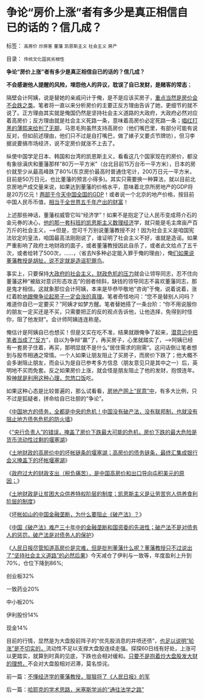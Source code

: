 # 争论“房价上涨”者有多少是真正相信自已的话的？信几成？

标签： `高房价` `炒房客` `董藩` `凯恩斯主义` `社会主义` `房产` 

目录： `传统文化国民劣根性`

**争论“房价上涨”者有多少是真正相信自已的话的？信几成？**

**不会感谢他人提醒的风险，埋怨他人的异议，耽误了自已发财，是赌客的常态**；

隔壁会计阿姨，说是替她的亲戚问计于俺，是不是应该买房子，[重点当然是房价会不会跌之类](../../../2013/9/3/高房价“保值”的信仰只能“镇压”.md)。笔者将一直以来分析房价的主要正反方理由告诉了她，更细节的就不说了。正方理由其实就是俺国仍然是坚持社会主义道路的大政府，大政府必然对应着高房价；反方理由就是社会主义死路一条，意味着高房价必定死路一条；[唱红打黑的薄熙来给判了无期](../../../2012/6/8/“出发点是好的”“为民生做了事”都不是辩护理由；.md)，马恩毛狗虽然支持高房价（他们嘴巴里，有部分可能有说反对，但如前述理由，他们只不过是自打嘴巴，做了婊子又要贞节牌坊），但习李据说要搞市场经济，说不定房价就涨不上去了。

纵使中国学足日本、韩国和台湾的凯恩斯主义，看看这几个国家现在的房价，都没有象徐滇庆和董藩那样“80万一平方米”（台北目前15万台币一平方米），日本的房价就至少从最高峰跌了80%(东京房价最高时普通住宅计，200万日元一平方米，目前是50万日元，也比董藩的预言小得多)。其实只需要换一种算法，就以目前北京房地产成交量来说，如果达到董藩的价格水平，意味着北京所房地产的GDP将是20万亿元！[两部于今天中国全国的GDP](../../../2007/8/28/房地产泡沫载不起中国经济今天对GDP的期望.md)！或者说一个北京的地产价格，按目前中国人民币币值，[相当于全世界五千年产出的财富](../../../2007/9/27/减少房地产泡沫破裂危害的上中下策.md)！

上述那些神话，董藩权威管它叫“经济学”！如果不是抱定了让人民币变成蒋介石的金元券的决心，[他的那一套科班的凯恩斯主义数理经济](../../../2013/2/2/凯恩斯主义推动的“反腐败”“拉动增长”.md)学，就只能是毛主席亩产百万斤的社会主义，——>但是，您可千万别说董藩教授不对！因为社会主义是咱国宪法钦定的皇法，咱国最高法刚刚说了，谁证明了社会主义不好，谁就是造谣。如果严重影响了政府土地财政的面子，或者董藩教授因此自杀了，或者此文给点了五千次，或者给转了500次，……，（省去N多种必定能入罪于俺的理由），俺[们如果说董藩教授是胡扯，说不定就是造谣犯罪鸟](../../../2013/9/25/如果错乱不是打谣的本意，怎么收住竭斯底里的缰绳？.md)。

事实上，只要保持[大政府的社会主义，财政危机的压力](../../../2009/2/13/财政和金融双料危机共振.md)就会让领导同志，忍不住向董藩这种“被敌对意识形态攻击”的弱者倾斜，缺钱的领导同志不喜欢董藩同志，那是鬼才相信。这就象那位会计阿姨，本来是毕恭毕敬地“咨询”于俺，说着说着，涨红着脸[地跟俺争论起房子一定会涨的真理](../../../2013/3/4/炒房客需要理解纳税人的焦虑：三驾马车是不归路！.md)。笔者奇怪地问：“您不是替别人问吗？难道你自已一定要买？”阿姨才如梦方醒。笔者替她搭了一条台阶：“你不用说服你的朋友一定买还是不买，只需要把正的反的观点告诉他，让他选择，免得到时怪你，阻了他发财”。会计师阿姨连连称是。

俺估计是阿姨自已也想买！但是又实在吃不准，结果就跟俺争了起来，[潜意识中把笔者当成了“反方](../../../2011/12/26/“不争论”是尊重自已的美德；“不急于争论”是养生好习惯.md)”，自以为争辩“赢”了，再买房子，心里就踏实了，——>阿姨已经有一套房子住着，再买，那明显就不是什么“居住需求的刚需”。这问话倒让笔者想到与股市相通之常情。一个人如果让朋友阻止了买房子，而房价下跌了；他大概不会多谢阻止朋友，而会认为是自已参考多方信息（朋友意见只是其中之一）后，英明地不买而免套。反之如果房价上涨，就会怪是朋友阻止了他的发财，抱恨连年。股[神就是利用这种心理，忽悠口饭](../../../2013/6/18/职业股神的四大专业原则；.md)吃。

如果这种心态是比较普遍的，那么试看看，[房地产网上“民意”中](../../../2013/2/25/限购是救炒房客！不要把自已炒成咸鱼！.md)，有多大比例，只不过是狐疑者，拼命给自已壮胆的“争论”。

《[中国地方的债务，全都是中央的危机！中国没有破产法，没有联邦制，也就没有阻止地方债务危机的防火墙](../../../2013/9/8/中国没有破产法和联邦制，缺乏阻止债务危机扩散的防火墙.md)》

《[“央行负责人”的错误，掩盖了房价下跌最大可能的危机，房价下跌的最大危险是货币流动性过剩的堰塞湖](../../../2013/9/9/房价下跌的最大危险及央行负责人的常识性错误.md)》

《[土地财政的高房价中的坏帐链条的堰塞湖；高房价的债务链条，最终汇集成银行会义掩盖下的坏帐堰塞湖](../../../2013/9/14/土地财政的高房价中的坏帐链条的堰塞湖.md)》

《[政府过大的财政支出（税负痛苦），是中国高房价和出口导向屯积美元的原因；](../../../2013/9/15/大政府经高房价到大萧条——&gt;通往奴役之路.md)》

《[土地财政是让贫困大众供养特权阶层的制度；凯恩斯主义是让劳苦穷人供养食利阶层的制度](../../../2013/9/16/当凯恩斯主义高房价，让有钱的人向欠债的大爷倾斜.md)》

《[坏帐如山的中国金融垄断，为什么要阻止《破产法》？](../../../2013/9/17/坏帐如山的中国金融垄断，为什么要阻止《破产法》？.md)》

《[中国《破产法》难产三十年中的金融垄断和国资委的先进性；破产法不是对债务人的惩罚，破产法是对债务人的保护](../../../2013/9/18/《破产法》难产，不如先恢复债务奴隶制.md)》

《[人民日报尽管知道高房价是灾难，但是批判董藩什么呢？董藩教授只不过说出了“坚持社会主义道路”的必然后果](../../../2013/9/26/不懂经济学的董藩教授，狠狠将了《人民日报》的军.md)》今天减仓了伊利与一致等，年度盈利上升到70%，仓位下降到86%;

创业板32%

一致药业20%

中小板20%

伊利股份14%

现金14%

目前的行情，显然是为大盘股前阵子的“优先股消息的井喷还债”，[也足以说明“轮涨”是不切实的，](../../../2013/9/25/“板块”轮涨，只是一种心理需求.md)流动性不足以支撑大盘股连续走强。探探60日线有好处，上涨可以更踏实，就算到时真的见底，下跌也会相对缓和。[只要不是抱着炒大盘股发大财的理想，](../../../2013/7/24/凯恩斯主义的大牛市和大萧条，大混蛋和大笨蛋.md)不会对大盘股相对迟滞，莫名惊诧。

前一篇：[不懂经济学的董藩教授，狠狠将了《人民日报》的军](../../../2013/9/26/不懂经济学的董藩教授，狠狠将了《人民日报》的军.md)

后一篇：[哈耶克的学术思路，米塞斯学派的“通往法学之路”](../../../2013/9/27/哈耶克的学术思路，米塞斯学派的“通往法学之路”.md)